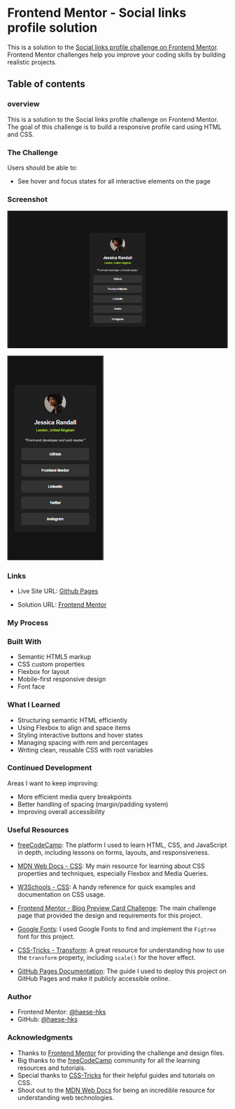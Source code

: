 # Frontend Mentor - Social links profile solution

This is a solution to the [Social links profile challenge on Frontend Mentor](https://www.frontendmentor.io/challenges/social-links-profile-UG32l9m6dQ). Frontend Mentor challenges help you improve your coding skills by building realistic projects.

## Table of contents

### overview

This is a solution to the Social links profile challenge on Frontend Mentor. The goal of this challenge is to build a responsive profile card using HTML and CSS.

### The Challenge

Users should be able to:

- See hover and focus states for all interactive elements on the page

### Screenshot

![Desktop Version](./assets/images/Screenshot-desktop.png)

![Mobile Version](./assets/images/Screenshot-mobile.png)

### Links

- Live Site URL: [Github Pages](#)

- Solution URL: [Frontend Mentor](#)

### My Process

### Built With

- Semantic HTML5 markup
- CSS custom properties
- Flexbox for layout
- Mobile-first responsive design
- Font face

### What I Learned

- Structuring semantic HTML efficiently
- Using Flexbox to align and space items
- Styling interactive buttons and hover states
- Managing spacing with rem and percentages
- Writing clean, reusable CSS with root variables

### Continued Development

Areas I want to keep improving:

- More efficient media query breakpoints
- Better handling of spacing (margin/padding system)
- Improving overall accessibility

### Useful Resources

- [freeCodeCamp](https://www.freecodecamp.org/): The platform I used to learn HTML, CSS, and JavaScript in depth, including lessons on forms, layouts, and responsiveness.

- [MDN Web Docs - CSS](https://developer.mozilla.org/en-US/docs/Web/CSS): My main resource for learning about CSS properties and techniques, especially Flexbox and Media Queries.

- [W3Schools - CSS](https://www.w3schools.com/css/): A handy reference for quick examples and documentation on CSS usage.

- [Frontend Mentor - Blog Preview Card Challenge](https://www.frontendmentor.io/challenges/blog-preview-card-ryaPa2l8M): The main challenge page that provided the design and requirements for this project.

- [Google Fonts](https://fonts.google.com/): I used Google Fonts to find and implement the `Figtree` font for this project.

- [CSS-Tricks - Transform](https://css-tricks.com/almanac/properties/t/transform/): A great resource for understanding how to use the `transform` property, including `scale()` for the hover effect.

- [GitHub Pages Documentation](https://docs.github.com/en/pages): The guide I used to deploy this project on GitHub Pages and make it publicly accessible online.

### Author

- Frontend Mentor: [@haese-hks](https://www.frontendmentor.io/profile/haese-hks)
- GitHub: [@haese-hks](https://github.com/haese-hks)

### Acknowledgments

- Thanks to [Frontend Mentor](https://www.frontendmentor.io) for providing the challenge and design files.
- Big thanks to the [freeCodeCamp](https://www.freecodecamp.org) community for all the learning resources and tutorials.
- Special thanks to [CSS-Tricks](https://css-tricks.com) for their helpful guides and tutorials on CSS.
- Shout out to the [MDN Web Docs](https://developer.mozilla.org/en-US/docs/Web/CSS) for being an incredible resource for understanding web technologies.
